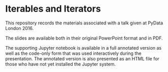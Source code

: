 # Iterables and Iterators

This repository records the materials associated with a talk given at PyData London 2016.

The slides are available both in their original PowerPoint format and in PDF.

The supporting Jupyter notebook is available in a full annotated version as well as the
code-only form that was used interactively during the presentation.
The annotated version is also presented as an HTML file for those who have not yet
installed the Jupyter system.
